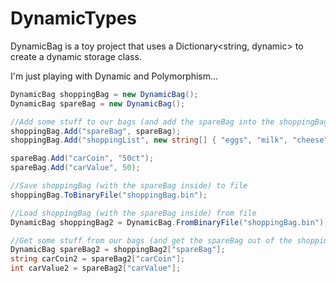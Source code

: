 # DynamicTypes
DynamicBag is a toy project that uses a Dictionary&lt;string, dynamic> to create a dynamic storage class. 

I'm just playing with Dynamic and Polymorphism...

```csharp
DynamicBag shoppingBag = new DynamicBag();
DynamicBag spareBag = new DynamicBag();

//Add some stuff to our bags (and add the spareBag into the shoppingBag)
shoppingBag.Add("spareBag", spareBag);
shoppingBag.Add("shoppingList", new string[] { "eggs", "milk", "cheese" });

spareBag.Add("carCoin", "50ct");
spareBag.Add("carValue", 50);

//Save shoppingBag (with the spareBag inside) to file
shoppingBag.ToBinaryFile("shoppingBag.bin");

//Load shoppingBag (with the spareBag inside) from file
DynamicBag shoppingBag2 = DynamicBag.FromBinaryFile("shoppingBag.bin");

//Get some stuff from our bags (and get the spareBag out of the shoppingBag)
DynamicBag spareBag2 = shoppingBag2["spareBag"];
string carCoin2 = spareBag2["carCoin"];
int carValue2 = spareBag2["carValue"];
```
